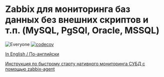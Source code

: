 # Zabbix для мониторинга баз данных без внешних скриптов и т.п. (MySQL, PgSQl, Oracle, MSSQL)

![Everyone](https://github.com/CHERTS/zabbix_dbmon/workflows/Everyone/badge.svg)
[![codecov](https://codecov.io/gh/CHERTS/zabbix_dbmon/branch/master/graph/badge.svg?token=P0VGHVU4HE)](https://codecov.io/gh/CHERTS/zabbix_dbmon)

[In English / По-английски](README.md)

[Инструкция по быстрому старту нативного мониторинга СУБД с помощью zabbix-agent](HOWTO_START_DBMON.ru.md)

